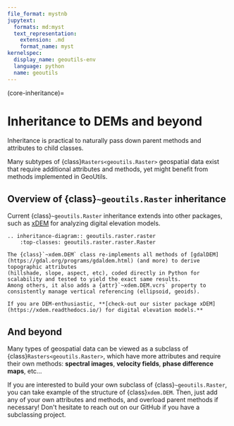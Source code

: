 ```yaml
---
file_format: mystnb
jupytext:
  formats: md:myst
  text_representation:
    extension: .md
    format_name: myst
kernelspec:
  display_name: geoutils-env
  language: python
  name: geoutils
---
```

(core-inheritance)=
# Inheritance to DEMs and beyond

Inheritance is practical to naturally pass down parent methods and attributes to child classes.

Many subtypes of {class}`Rasters<geoutils.Raster>` geospatial data exist that require additional attributes and methods, yet might benefit from methods
implemented in GeoUtils.

## Overview of {class}`~geoutils.Raster` inheritance

Current {class}`~geoutils.Raster` inheritance extends into other packages, such as [xDEM](https://xdem.readthedocs.io/)
for analyzing digital elevation models.

```{eval-rst}
.. inheritance-diagram:: geoutils.raster.raster
    :top-classes: geoutils.raster.raster.Raster
```

```{note}
The {class}`~xdem.DEM` class re-implements all methods of [gdalDEM](https://gdal.org/programs/gdaldem.html) (and more) to derive topographic attributes
(hillshade, slope, aspect, etc), coded directly in Python for scalability and tested to yield the exact same results.
Among others, it also adds a {attr}`~xdem.DEM.vcrs` property to consistently manage vertical referencing (ellipsoid, geoids).

If you are DEM-enthusiastic, **[check-out our sister package xDEM](https://xdem.readthedocs.io/) for digital elevation models.**
```

## And beyond

Many types of geospatial data can be viewed as a subclass of {class}`Rasters<geoutils.Raster>`, which have more attributes and require their own methods:
**spectral images**, **velocity fields**, **phase difference maps**, etc...

If you are interested to build your own subclass of {class}`~geoutils.Raster`, you can take example of the structure of {class}`xdem.DEM`.
Then, just add any of your own attributes and methods, and overload parent methods if necessary! Don't hesitate to reach out on our
GitHub if you have a subclassing project.

